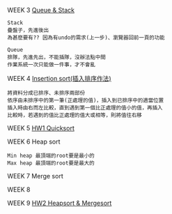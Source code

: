 WEEK 3    [Queue & Stack](https://github.com/sun-peihsuan/learning-note/blob/master/week%203.py)
    
    Stack 
    疊盤子，先進後出
	為甚麼要有?? 因為有undo的需求(上一步)、瀏覽器回前一頁的功能
    
    Queue 
    排隊，先進先出，不能插隊，沒辦法點中間
	作業系統一次只能做一件事，才不會亂

WEEK 4	  [Insertion sort(插入排序作法)](https://github.com/sun-peihsuan/learning-note/blob/master/WEEK%204.py)

	將資料分成已排序、未排序兩部份
	依序由未排序中的第一筆(正處理的值)，插入到已排序中的適當位置
	插入時由右而左比較，直到遇到第一個比正處理的值小的值，再插入
	比較時，若遇到的值比正處理的值大或相等，則將值往右移

WEEK 5	   [HW1	  Quicksort](https://github.com/sun-peihsuan/learning-note/tree/master/HW1)

WEEK 6	   Heap sort

	Min heap 最頂端的root要是最小的
	Max heap 最頂端的root要是最大的
WEEK 7	   Merge sort

WEEK 8

WEEK 9	   [HW2  Heapsort & Mergesort](https://github.com/sun-peihsuan/learning-note/tree/master/HW2)


